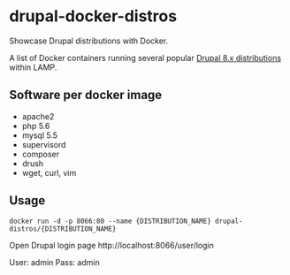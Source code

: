 # drupal-docker-distros
Showcase Drupal distributions with Docker.

A list of Docker containers running several popular [Drupal 8.x distributions](https://www.drupal.org/project/project_distribution) within LAMP.

## Software per docker image
- apache2
- php 5.6
- mysql 5.5
- supervisord
- composer
- drush
- wget, curl, vim

## Usage

```
docker run -d -p 8066:80 --name {DISTRIBUTION_NAME} drupal-distros/{DISTRIBUTION_NAME}
```

Open Drupal login page http://localhost:8066/user/login

User: admin
Pass: admin
